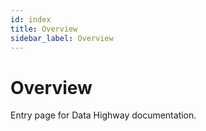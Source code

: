 ```yaml
---
id: index
title: Overview
sidebar_label: Overview
---
```


# Overview

Entry page for Data Highway documentation.